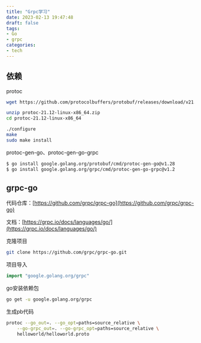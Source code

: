 ```yaml
---
title: "Grpc学习"
date: 2023-02-13 19:47:48
draft: false
tags:
- Go
- grpc
categories:
- tech
---
```


## 依赖

protoc
```bash
wget https://github.com/protocolbuffers/protobuf/releases/download/v21.12/protoc-21.12-linux-x86_64.zip

unzip protoc-21.12-linux-x86_64.zip
cd protoc-21.12-linux-x86_64

./configure
make
sudo make install
```

protoc-gen-go、protoc-gen-go-grpc
```bash
$ go install google.golang.org/protobuf/cmd/protoc-gen-go@v1.28
$ go install google.golang.org/grpc/cmd/protoc-gen-go-grpc@v1.2
```

## grpc-go

代码仓库：[https://github.com/grpc/grpc-go](https://github.com/grpc/grpc-go)

文档：[https://grpc.io/docs/languages/go/](https://grpc.io/docs/languages/go/)

克隆项目
```bash
git clone https://github.com/grpc/grpc-go.git
```

项目导入
```go
import "google.golang.org/grpc"
```

go安装依赖包
```bash
go get -u google.golang.org/grpc
```

生成pb代码
```bash
protoc --go_out=. --go_opt=paths=source_relative \
    --go-grpc_out=. --go-grpc_opt=paths=source_relative \
    helloworld/helloworld.proto
```

